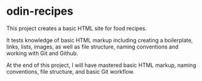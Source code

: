 # odin-recipes
This project creates a basic HTML site for food recipes. 

It tests knowledge of basic HTML markup including creating a boilerplate,
links, lists, images, as well as file structure, naming conventions and 
working with Git and Github.

At the end of this project, I will have mastered basic HTML markup, naming
conventions, file structure, and basic Git workflow.